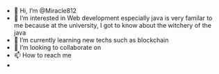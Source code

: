 - 👋 Hi, I’m @Miracle812
- 👀 I’m interested in Web development especially java is very familar to me because at the university, I got to know about the witchery of the java
- 🌱 I’m currently learning new techs such as blockchain 
- 💞️ I’m looking to collaborate on 
- 📫 How to reach me
-

<!---
Miracle812/Miracle812 is a ✨ special ✨ repository because its `README.md` (this file) appears on your GitHub profile.
You can click the Preview link to take a look at your changes.
--->
